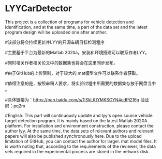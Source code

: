# LYYCarDetector
 This project is a collection of programs for vehicle detection and identification, and at the same time, a part of the data set and the latest program design will be uploaded one after another.

#该部分将会持续更新并LYY的开源车辆目标检测程序

#主要基于平台为最新的Matlab 2020a，安装和环境搭建可以联系作者LYY。

#同时相关作者相关论文中的数据集也将会在这里同步发布。

#由于GitHub的上传限制，对于较大的.mat模型文件可以联系作者获取。

#值得注意的是，按照审稿人要求，将实验过程中所需要的数据集存放于网盘当中 。

#具体链接为：https://pan.baidu.com/s/1ISkLKtYMKSGYN4cdPj216g    验证码：pq2m



#English: This part will continuously update and lyy's open source vehicle target detection program. It is mainly based on the latest Matlab 2020A platform. For installation and environment construction, please contact the author lyy. At the same time, the data sets of relevant authors and relevant papers will also be published synchronously here. Due to the upload limitation of GitHub, you can contact the author for larger. mat model files. It is worth noting that, according to the requirements of the reviewer, the data sets required in the experimental process are stored in the network disk. 